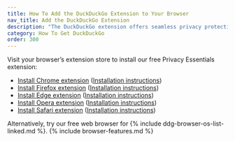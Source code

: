 ```yaml
---
title: How To Add the DuckDuckGo Extension to Your Browser
nav_title: Add the DuckDuckGo Extension
description: "The DuckDuckGo extension offers seamless privacy protection for your browser: tracker blocking, cookie protection, private search, email protection, and more."
category: How To Get DuckDuckGo
order: 300
---
```


Visit your browser’s extension store to install our free Privacy Essentials extension:

-   [Install Chrome extension](https://chrome.google.com/webstore/detail/duckduckgo-privacy-essent/bkdgflcldnnnapblkhphbgpggdiikppg) (<a href="{{ site.baseurl }}/desktop/chrome">Installation instructions</a>)
-   [Install Firefox extension](https://addons.mozilla.org/en-US/firefox/addon/duckduckgo-for-firefox/) (<a href="{{ site.baseurl }}/desktop/firefox">Installation instructions</a>)
-   [Install Edge extension](https://microsoftedge.microsoft.com/addons/detail/caoacbimdbbljakfhgikoodekdnlcgpk) (<a href="{{ site.baseurl }}/desktop/microsoft-edge">Installation instructions</a>)
-   [Install Opera extension](https://addons.opera.com/en/extensions/details/duckduckgo-for-opera-2/) (<a href="{{ site.baseurl }}/desktop/opera">Installation instructions</a>)
-   [Install Safari extension](https://apps.apple.com/us/app/duckduckgo-privacy-for-safari/id1482920575) (<a href="{{ site.baseurl }}/desktop/safari">Installation instructions</a>)

Alternatively, try our free web browser for {% include ddg-browser-os-list-linked.md %}. {% include browser-features.md %}
